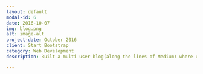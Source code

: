 ```yaml
---
layout: default
modal-id: 6
date: 2016-10-07
img: blog.png
alt: image-alt
project-date: October 2016
client: Start Bootstrap
category: Web Development
description: Built a multi user blog(along the lines of Medium) where users can sign in and post blog posts as well as 'Like' and 'Comment' on other posts made on the blog. Hosted on Google App Engine. Users authenticated to register and sign in and then create blog posts! <a href="https://sellfy.com/p/8Q9P/jV3VZ/">Flat Icons</a>.

---
```


